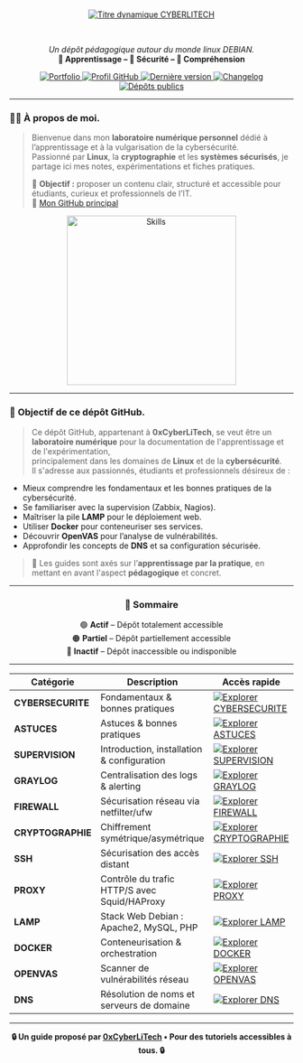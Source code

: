 <div align="center">

<br>

  <a href="https://github.com/0xCyberLiTech"
     target="_blank"
     rel="noopener noreferrer nofollow"
     referrerpolicy="no-referrer">
    <img src="https://readme-typing-svg.herokuapp.com?font=JetBrains+Mono&size=50&duration=6000&pause=1000000000&color=FF0048&center=true&vCenter=true&width=1100&lines=%3ECYBERLITECH_"
         alt="Titre dynamique CYBERLITECH"
         loading="lazy"
         referrerpolicy="no-referrer">
  </a>

<br>

  <p align="center">
    <em>Un dépôt pédagogique autour du monde linux DEBIAN.</em><br>
    <b>📘 Apprentissage – 🔐 Sécurité – 🧠 Compréhension</b>
  </p>

  <p>
    <a href="https://0xcyberlitech.github.io/"
       target="_blank"
       rel="noopener noreferrer nofollow"
       referrerpolicy="no-referrer">
      <img src="https://img.shields.io/badge/Portfolio-0xCyberLiTech-181717?logo=github&style=flat-square&cacheSeconds=86400"
           alt="Portfolio"
           loading="lazy"
           referrerpolicy="no-referrer">
    </a>
    <a href="https://github.com/0xCyberLiTech"
       target="_blank"
       rel="noopener noreferrer nofollow"
       referrerpolicy="no-referrer">
      <img src="https://img.shields.io/badge/Profil-GitHub-181717?logo=github&style=flat-square&cacheSeconds=86400"
           alt="Profil GitHub"
           loading="lazy"
           referrerpolicy="no-referrer">
    </a>
    <a href="https://github.com/0xCyberLiTech/0xcyberlitech/releases/latest"
       target="_blank"
       rel="noopener noreferrer nofollow"
       referrerpolicy="no-referrer">
      <img src="https://img.shields.io/github/v/release/0xCyberLiTech/0xcyberlitech?label=version&cacheSeconds=86400"
           alt="Dernière version"
           loading="lazy"
           referrerpolicy="no-referrer">
    </a>
    <a href="https://github.com/0xCyberLiTech/0xcyberlitech/blob/main/CHANGELOG.md"
       target="_blank"
       rel="noopener noreferrer nofollow"
       referrerpolicy="no-referrer">
      <img src="https://img.shields.io/badge/%F0%9F%93%84%20CHANGELOG-0xcyberlitech-blue?cacheSeconds=86400"
           alt="Changelog"
           loading="lazy"
           referrerpolicy="no-referrer">
    </a>
    <a href="https://github.com/0xCyberLiTech?tab=repositories"
       target="_blank"
       rel="noopener noreferrer nofollow"
       referrerpolicy="no-referrer">
      <img src="https://img.shields.io/badge/Dépôts-publics-blue?style=flat-square&cacheSeconds=86400"
           alt="Dépôts publics"
           loading="lazy"
           referrerpolicy="no-referrer">
    </a>
  </p>

</div>

---

### 👨‍💻 <strong>À propos de moi.</strong>

> Bienvenue dans mon <strong>laboratoire numérique personnel</strong> dédié à l’apprentissage et à la vulgarisation de la cybersécurité.  
> Passionné par <strong>Linux</strong>, la <strong>cryptographie</strong> et les <strong>systèmes sécurisés</strong>, je partage ici mes notes, expérimentations et fiches pratiques.  
>  
> 🎯 <strong>Objectif :</strong> proposer un contenu clair, structuré et accessible pour étudiants, curieux et professionnels de l’IT.  
> 🔗 <a href="https://github.com/0xCyberLiTech"
       target="_blank"
       rel="noopener noreferrer nofollow"
       referrerpolicy="no-referrer">Mon GitHub principal</a>

<p align="center">
  <a href="https://github.com/0xCyberLiTech"
     target="_blank"
     rel="noopener noreferrer nofollow"
     referrerpolicy="no-referrer">
    <img src="https://skillicons.dev/icons?i=linux,debian,bash,docker,nginx,git,vim"
         alt="Skills"
         width="300"
         loading="lazy"
         referrerpolicy="no-referrer">
  </a>
</p>

---

### 🎯 <strong>Objectif de ce dépôt GitHub.</strong>

> Ce dépôt GitHub, appartenant à <strong>0xCyberLiTech</strong>, se veut être un <strong>laboratoire numérique</strong> pour la documentation de l'apprentissage et de l'expérimentation,  
> principalement dans les domaines de <strong>Linux</strong> et de la <strong>cybersécurité</strong>.  
> Il s'adresse aux passionnés, étudiants et professionnels désireux de :

- Mieux comprendre les fondamentaux et les bonnes pratiques de la cybersécurité.
- Se familiariser avec la supervision (Zabbix, Nagios).
- Maîtriser la pile <strong>LAMP</strong> pour le déploiement web.
- Utiliser <strong>Docker</strong> pour conteneuriser ses services.
- Découvrir <strong>OpenVAS</strong> pour l’analyse de vulnérabilités.
- Approfondir les concepts de <strong>DNS</strong> et sa configuration sécurisée.

> 🔎 Les guides sont axés sur l’<strong>apprentissage par la pratique</strong>, en mettant en avant l'aspect <strong>pédagogique</strong> et concret.

---

<div align="center" style="margin-bottom: 10px;">

### 🧭 <strong>Sommaire</strong>

🟢 <strong>Actif</strong> – Dépôt totalement accessible  
🟠 <strong>Partiel</strong> – Dépôt partiellement accessible  
🔴 <strong>Inactif</strong> – Dépôt inaccessible ou indisponible

</div>

---

<div align="center">

<table>
  <thead>
    <tr>
      <th><strong>Catégorie</strong></th>
      <th><strong>Description</strong></th>
      <th><strong>Accès rapide</strong></th>
    </tr>
  </thead>
  <tbody>
    <tr>
      <td><strong>CYBERSECURITE</strong></td>
      <td>Fondamentaux &amp; bonnes pratiques</td>
      <td>
        <a href="https://github.com/0xCyberLiTech/Cybersecurite/blob/main/README.md"
           target="_blank" rel="noopener noreferrer nofollow" referrerpolicy="no-referrer">
          <img src="https://img.shields.io/badge/EXPLORER-brightgreen?style=for-the-badge&logo=github&logoColor=white&cacheSeconds=86400"
               alt="Explorer CYBERSECURITE" loading="lazy" referrerpolicy="no-referrer">
        </a>
      </td>
    </tr>
    <tr>
      <td><strong>ASTUCES</strong></td>
      <td>Astuces &amp; bonnes pratiques</td>
      <td>
        <a href="https://github.com/0xCyberLiTech/Astuces/blob/main/README.md"
           target="_blank" rel="noopener noreferrer nofollow" referrerpolicy="no-referrer">
          <img src="https://img.shields.io/badge/EXPLORER-brightgreen?style=for-the-badge&logo=github&logoColor=white&cacheSeconds=86400"
               alt="Explorer ASTUCES" loading="lazy" referrerpolicy="no-referrer">
        </a>
      </td>
    </tr>
    <tr>
      <td><strong>SUPERVISION</strong></td>
      <td>Introduction, installation &amp; configuration</td>
      <td>
        <a href="https://github.com/0xCyberLiTech/Supervision/blob/main/README.md"
           target="_blank" rel="noopener noreferrer nofollow" referrerpolicy="no-referrer">
          <img src="https://img.shields.io/badge/EXPLORER-brightgreen?style=for-the-badge&logo=github&logoColor=white&cacheSeconds=86400"
               alt="Explorer SUPERVISION" loading="lazy" referrerpolicy="no-referrer">
        </a>
      </td>
    </tr>
    <tr>
      <td><strong>GRAYLOG</strong></td>
      <td>Centralisation des logs &amp; alerting</td>
      <td>
        <a href="https://github.com/0xCyberLiTech/Graylog/blob/main/README.md"
           target="_blank" rel="noopener noreferrer nofollow" referrerpolicy="no-referrer">
          <img src="https://img.shields.io/badge/EXPLORER-orange?style=for-the-badge&logo=github&logoColor=white&cacheSeconds=86400"
               alt="Explorer GRAYLOG" loading="lazy" referrerpolicy="no-referrer">
        </a>
      </td>
    </tr>
    <tr>
      <td><strong>FIREWALL</strong></td>
      <td>Sécurisation réseau via netfilter/ufw</td>
      <td>
        <a href="https://github.com/0xCyberLiTech/Firewall/blob/main/README.md"
           target="_blank" rel="noopener noreferrer nofollow" referrerpolicy="no-referrer">
          <img src="https://img.shields.io/badge/EXPLORER-orange?style=for-the-badge&logo=github&logoColor=white&cacheSeconds=86400"
               alt="Explorer FIREWALL" loading="lazy" referrerpolicy="no-referrer">
        </a>
      </td>
    </tr>
    <tr>
      <td><strong>CRYPTOGRAPHIE</strong></td>
      <td>Chiffrement symétrique/asymétrique</td>
      <td>
        <a href="https://github.com/0xCyberLiTech/CRYPTOGRAPHIE/blob/main/README.md"
           target="_blank" rel="noopener noreferrer nofollow" referrerpolicy="no-referrer">
          <img src="https://img.shields.io/badge/EXPLORER-brightgreen?style=for-the-badge&logo=github&logoColor=white&cacheSeconds=86400"
               alt="Explorer CRYPTOGRAPHIE" loading="lazy" referrerpolicy="no-referrer">
        </a>
      </td>
    </tr>
    <tr>
      <td><strong>SSH</strong></td>
      <td>Sécurisation des accès distant</td>
      <td>
        <a href="https://github.com/0xCyberLiTech/SSH/blob/main/README.md"
           target="_blank" rel="noopener noreferrer nofollow" referrerpolicy="no-referrer">
          <img src="https://img.shields.io/badge/EXPLORER-brightgreen?style=for-the-badge&logo=github&logoColor=white&cacheSeconds=86400"
               alt="Explorer SSH" loading="lazy" referrerpolicy="no-referrer">
        </a>
      </td>
    </tr>
    <tr>
      <td><strong>PROXY</strong></td>
      <td>Contrôle du trafic HTTP/S avec Squid/HAProxy</td>
      <td>
        <a href="https://github.com/0xCyberLiTech/Proxy/blob/main/README.md"
           target="_blank" rel="noopener noreferrer nofollow" referrerpolicy="no-referrer">
          <img src="https://img.shields.io/badge/EXPLORER-brightgreen?style=for-the-badge&logo=github&logoColor=white&cacheSeconds=86400"
               alt="Explorer PROXY" loading="lazy" referrerpolicy="no-referrer">
        </a>
      </td>
    </tr>
    <tr>
      <td><strong>LAMP</strong></td>
      <td>Stack Web Debian : Apache2, MySQL, PHP</td>
      <td>
        <a href="https://github.com/0xCyberLiTech/Apache2/blob/main/README.md"
           target="_blank" rel="noopener noreferrer nofollow" referrerpolicy="no-referrer">
          <img src="https://img.shields.io/badge/EXPLORER-brightgreen?style=for-the-badge&logo=github&logoColor=white&cacheSeconds=86400"
               alt="Explorer LAMP" loading="lazy" referrerpolicy="no-referrer">
        </a>
      </td>
    </tr>
    <tr>
      <td><strong>DOCKER</strong></td>
      <td>Conteneurisation &amp; orchestration</td>
      <td>
        <a href="https://github.com/0xCyberLiTech/Docker/blob/main/README.md"
           target="_blank" rel="noopener noreferrer nofollow" referrerpolicy="no-referrer">
          <img src="https://img.shields.io/badge/EXPLORER-brightgreen?style=for-the-badge&logo=github&logoColor=white&cacheSeconds=86400"
               alt="Explorer DOCKER" loading="lazy" referrerpolicy="no-referrer">
        </a>
      </td>
    </tr>
    <tr>
      <td><strong>OPENVAS</strong></td>
      <td>Scanner de vulnérabilités réseau</td>
      <td>
        <a href="https://github.com/0xCyberLiTech/OpenVAS/blob/main/README.md"
           target="_blank" rel="noopener noreferrer nofollow" referrerpolicy="no-referrer">
          <img src="https://img.shields.io/badge/EXPLORER-brightgreen?style=for-the-badge&logo=github&logoColor=white&cacheSeconds=86400"
               alt="Explorer OPENVAS" loading="lazy" referrerpolicy="no-referrer">
        </a>
      </td>
    </tr>
    <tr>
      <td><strong>DNS</strong></td>
      <td>Résolution de noms et serveurs de domaine</td>
      <td>
        <a href="https://github.com/0xCyberLiTech/DNS/blob/main/README.md"
           target="_blank" rel="noopener noreferrer nofollow" referrerpolicy="no-referrer">
          <img src="https://img.shields.io/badge/EXPLORER-brightgreen?style=for-the-badge&logo=github&logoColor=white&cacheSeconds=86400"
               alt="Explorer DNS" loading="lazy" referrerpolicy="no-referrer">
        </a>
      </td>
    </tr>
  </tbody>
</table>

</div>

---

<p align="center">
  <b>🔒 Un guide proposé par
    <a href="https://github.com/0xCyberLiTech"
       target="_blank"
       rel="noopener noreferrer nofollow"
       referrerpolicy="no-referrer">0xCyberLiTech</a>
     • Pour des tutoriels accessibles à tous. 🔒</b>
</p>
